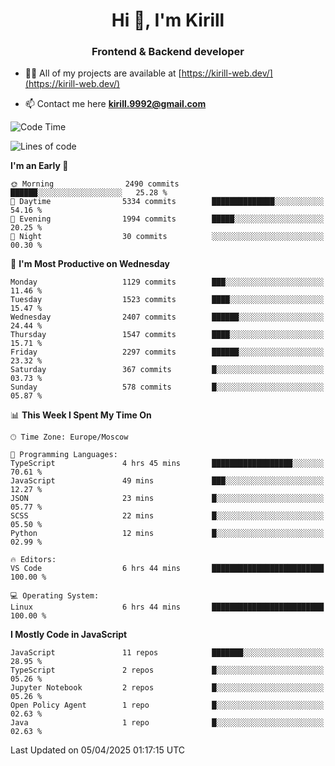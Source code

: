 <h1 align="center">Hi 👋, I'm Kirill</h1>
<h3 align="center">Frontend & Backend developer</h3>

- 👨‍💻 All of my projects are available at [https://kirill-web.dev/](https://kirill-web.dev/)

- 📫 Contact me here **kirill.9992@gmail.com**











<!--START_SECTION:waka-->
![Code Time](http://img.shields.io/badge/Code%20Time-2%2C192%20hrs%2032%20mins-blue)

![Lines of code](https://img.shields.io/badge/From%20Hello%20World%20I%27ve%20Written-5.6%20million%20lines%20of%20code-blue)

**I'm an Early 🐤** 

```text
🌞 Morning                2490 commits        ██████░░░░░░░░░░░░░░░░░░░   25.28 % 
🌆 Daytime                5334 commits        ██████████████░░░░░░░░░░░   54.16 % 
🌃 Evening                1994 commits        █████░░░░░░░░░░░░░░░░░░░░   20.25 % 
🌙 Night                  30 commits          ░░░░░░░░░░░░░░░░░░░░░░░░░   00.30 % 
```
📅 **I'm Most Productive on Wednesday** 

```text
Monday                   1129 commits        ███░░░░░░░░░░░░░░░░░░░░░░   11.46 % 
Tuesday                  1523 commits        ████░░░░░░░░░░░░░░░░░░░░░   15.47 % 
Wednesday                2407 commits        ██████░░░░░░░░░░░░░░░░░░░   24.44 % 
Thursday                 1547 commits        ████░░░░░░░░░░░░░░░░░░░░░   15.71 % 
Friday                   2297 commits        ██████░░░░░░░░░░░░░░░░░░░   23.32 % 
Saturday                 367 commits         █░░░░░░░░░░░░░░░░░░░░░░░░   03.73 % 
Sunday                   578 commits         █░░░░░░░░░░░░░░░░░░░░░░░░   05.87 % 
```


📊 **This Week I Spent My Time On** 

```text
🕑︎ Time Zone: Europe/Moscow

💬 Programming Languages: 
TypeScript               4 hrs 45 mins       ██████████████████░░░░░░░   70.61 % 
JavaScript               49 mins             ███░░░░░░░░░░░░░░░░░░░░░░   12.27 % 
JSON                     23 mins             █░░░░░░░░░░░░░░░░░░░░░░░░   05.77 % 
SCSS                     22 mins             █░░░░░░░░░░░░░░░░░░░░░░░░   05.50 % 
Python                   12 mins             █░░░░░░░░░░░░░░░░░░░░░░░░   02.99 % 

🔥 Editors: 
VS Code                  6 hrs 44 mins       █████████████████████████   100.00 % 

💻 Operating System: 
Linux                    6 hrs 44 mins       █████████████████████████   100.00 % 
```

**I Mostly Code in JavaScript** 

```text
JavaScript               11 repos            ███████░░░░░░░░░░░░░░░░░░   28.95 % 
TypeScript               2 repos             █░░░░░░░░░░░░░░░░░░░░░░░░   05.26 % 
Jupyter Notebook         2 repos             █░░░░░░░░░░░░░░░░░░░░░░░░   05.26 % 
Open Policy Agent        1 repo              █░░░░░░░░░░░░░░░░░░░░░░░░   02.63 % 
Java                     1 repo              █░░░░░░░░░░░░░░░░░░░░░░░░   02.63 % 
```




 Last Updated on 05/04/2025 01:17:15 UTC
<!--END_SECTION:waka-->
